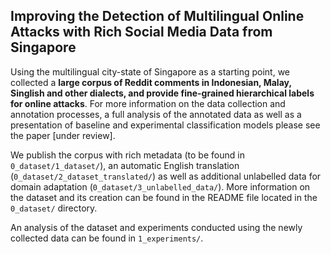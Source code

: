Improving the Detection of Multilingual Online Attacks with Rich Social Media Data from Singapore
---

Using the multilingual city-state of Singapore as a starting point, we collected a **large corpus of Reddit comments in Indonesian, Malay, Singlish and other dialects, and provide fine-grained hierarchical labels for online attacks**. For more information on the data collection and annotation processes, a full analysis of the annotated data as well as a presentation of baseline and experimental classification models please see the paper [under review]. 

We publish the corpus with rich metadata (to be found in `0_dataset/1_dataset/`),  an automatic English translation (`0_dataset/2_dataset_translated/`) as well as additional unlabelled data for domain adaptation (`0_dataset/3_unlabelled_data/`). More information on the dataset and its creation can be found in the README file located in the `0_dataset/` directory.

An analysis of the dataset and experiments conducted using the newly collected data can be found in `1_experiments/`.
